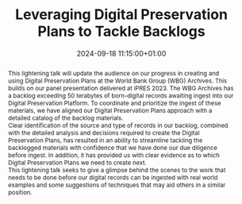 ---
abstract: "This lightening talk will update the audience on our progress in creating
  and using Digital Preservation Plans at the World Bank Group (WBG) Archives. This
  builds on our panel presentation delivered at iPRES 2023. The WBG Archives has a
  backlog exceeding 50 terabytes of born-digital records awaiting ingest into our
  Digital Preservation Platform. To coordinate and prioritize the ingest of these
  materials, we have aligned our Digital Preservation Plans approach with a detailed
  catalog of the backlog materials.  \n\nClear identification of the source and type
  of records in our backlog, combined with the detailed analysis and decisions required
  to create the Digital Preservation Plans, has resulted in an ability to streamline
  tackling the backlogged materials with confidence that we have done our due diligence
  before ingest. In addition, it has provided us with clear evidence as to which Digital
  Preservation Plans we need to create next.\n\nThis lightening talk seeks to give
  a glimpse behind the scenes to the work that needs to be done before our digital
  records can be ingested with real world examples and some suggestions of techniques
  that may aid others in a similar position."
creators:
- Jeanne Kramer-Smyth
date: 2024-09-18 11:15:00+01:00
document_url: https://zenodo.org/records/13750612/download/pdf
grand_parent: iPRES
institutions: []
keywords:
- governance, resourcing, and management for dp
- scaling up
landing_page_url: https://zenodo.org/records/13750612
language: eng
layout: publication
license: Creative Commons Attribution 4.0 (CC-BY-4.0)
notes_url: https://docs.google.com/document/d/1FD-lIrViKGWNpBR8inlhbkoudzx4OqY7IM5C7anGIn0/edit#heading=h.aar4tupij1po
parent: iPRES 2024
publication_type: lightning talk
size: null
slides_url: https://zenodo.org/records/13750612
source_name: iPRES
stream_url: https://www.archief.vlaanderen.be/archief/records/dossiers/5acb210228ce4315ae650812d056a482329eb83ed2dc42398a51505dc153be81/documents/3c201d717da7420295f0ae90d0b0b1e9787aeff96d2548fb8552074190b13848
title: Leveraging Digital Preservation Plans to Tackle Backlogs
year: 2024
---